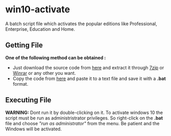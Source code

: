 
# win10-activate
A batch script file which activates the popular editions like Professional, Enterprise, Education and Home.
## Getting File
**One of the following method can be obtained :**
- Just download the source code from [here](https://github.com/sajjad-ali60/win10-activate/archive/refs/heads/main.zip)  and extract it through [7zip](https://www.7-zip.org/) or [Winrar](https://www.win-rar.com/) or any other you want.
- Copy the code from [here](https://github.com/sajjad-ali60/win10-activate/blob/main/activate.bat) and paste it to a text file and save it with a **.bat** format.
## Executing File
**WARNING:** Dont run it by double-clicking on it.
To activate windows 10 the script must be run as administristrator privileges. So right-click on the **.bat** file and choose *"run as administrator"* from the menu.
Be patient and the Windows will be activated.
